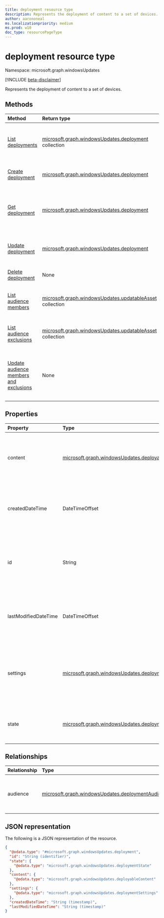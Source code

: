 ```yaml
---
title: deployment resource type
description: Represents the deployment of content to a set of devices.
author: aarononeal
ms.localizationpriority: medium
ms.prod: w10
doc_type: resourcePageType
---
```


# deployment resource type

Namespace: microsoft.graph.windowsUpdates

[!INCLUDE [beta-disclaimer](../../includes/beta-disclaimer.md)]

Represents the deployment of content to a set of devices.

## Methods

| Method                                                                                               | Return type                                                                                               | Description                                                                                                |
| :--------------------------------------------------------------------------------------------------- | :-------------------------------------------------------------------------------------------------------- | :--------------------------------------------------------------------------------------------------------- |
| [List deployments](../api/windowsupdates-updates-list-deployments.md)                                | [microsoft.graph.windowsUpdates.deployment](../resources/windowsupdates-deployment.md) collection         | Get a list of the [deployment](../resources/windowsupdates-deployment.md) objects and their properties.    |
| [Create deployment](../api/windowsupdates-updates-post-deployments.md)                               | [microsoft.graph.windowsUpdates.deployment](../resources/windowsupdates-deployment.md)                    | Create a new [deployment](../resources/windowsupdates-deployment.md) object.                               |
| [Get deployment](../api/windowsupdates-deployment-get.md)                                            | [microsoft.graph.windowsUpdates.deployment](../resources/windowsupdates-deployment.md)                    | Read the properties and relationships of a [deployment](../resources/windowsupdates-deployment.md) object. |
| [Update deployment](../api/windowsupdates-deployment-update.md)                                      | [microsoft.graph.windowsUpdates.deployment](../resources/windowsupdates-deployment.md)                    | Update the properties of a [deployment](../resources/windowsupdates-deployment.md) object.                 |
| [Delete deployment](../api/windowsupdates-deployment-delete.md)                                      | None                                                                                                      | Deletes a [deployment](../resources/windowsupdates-deployment.md) object.                                  |
| [List audience members](../api/windowsupdates-deploymentaudience-list-members.md)                    | [microsoft.graph.windowsUpdates.updatableAsset](../resources/windowsupdates-updatableasset.md) collection | List members of the deployment audience.                                                                   |
| [List audience exclusions](../api/windowsupdates-deploymentaudience-list-exclusions.md)              | [microsoft.graph.windowsUpdates.updatableAsset](../resources/windowsupdates-updatableasset.md) collection | List exclusions from the deployment audience.                                                              |
| [Update audience members and exclusions](../api/windowsupdates-deploymentaudience-updateaudience.md) | None                                                                                                      | Add or remove members and exclusions of the deployment audience.                                           |

## Properties

| Property             | Type                                                                                                   | Description                                                                                             |
| :------------------- | :----------------------------------------------------------------------------------------------------- | :------------------------------------------------------------------------------------------------------ |
| content              | [microsoft.graph.windowsUpdates.deployableContent](../resources/windowsupdates-deployablecontent.md)   | Specifies what content to deploy. Cannot be changed. Returned by default.                               |
| createdDateTime      | DateTimeOffset                                                                                         | The date and time the deployment was created. Returned by default. Read-only.                           |
| id                   | String                                                                                                 | The unique identifier for the deployment. Returned by default. Key. Not nullable. Read-only.            |
| lastModifiedDateTime | DateTimeOffset                                                                                         | The date and time the deployment was last modified. Returned by default. Read-only.                     |
| settings             | [microsoft.graph.windowsUpdates.deploymentSettings](../resources/windowsupdates-deploymentsettings.md) | Settings specified on the specific deployment governing how to deploy **content**. Returned by default. |
| state                | [microsoft.graph.windowsUpdates.deploymentState](../resources/windowsupdates-deploymentstate.md)       | Execution status of the deployment. Returned by default.                                                |

## Relationships

| Relationship | Type                                                                                                   | Description                                          |
| :----------- | :----------------------------------------------------------------------------------------------------- | :--------------------------------------------------- |
| audience     | [microsoft.graph.windowsUpdates.deploymentAudience](../resources/windowsupdates-deploymentaudience.md) | Specifies the audience to which content is deployed. |

## JSON representation

The following is a JSON representation of the resource.

<!-- {
  "blockType": "resource",
  "keyProperty": "id",
  "@odata.type": "microsoft.graph.windowsUpdates.deployment",
  "openType": false
}
-->

```json
{
  "@odata.type": "#microsoft.graph.windowsUpdates.deployment",
  "id": "String (identifier)",
  "state": {
    "@odata.type": "microsoft.graph.windowsUpdates.deploymentState"
  },
  "content": {
    "@odata.type": "microsoft.graph.windowsUpdates.deployableContent"
  },
  "settings": {
    "@odata.type": "microsoft.graph.windowsUpdates.deploymentSettings"
  },
  "createdDateTime": "String (timestamp)",
  "lastModifiedDateTime": "String (timestamp)"
}
```
